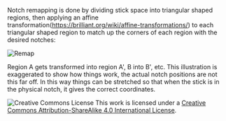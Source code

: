 Notch remapping is done by dividing stick space into triangular shaped regions, then applying an affine transformation(https://brilliant.org/wiki/affine-transformations/) to each triangular shaped region to match up the corners of each region with the desired notches:

![Remap](https://github.com/pokeimon/PhobGCC-doc/blob/main/General_Info/Notch_Remapping_Images/gate_warp.png?raw=true)

Region A gets transformed into region A', B into B', etc. This illustration is exaggerated to show how things work, the actual notch positions are not this far off. In this way things can be stretched so that when the stick is in the physical notch, it gives the correct coordinates.

![Creative Commons License](https://i.creativecommons.org/l/by-sa/4.0/88x31.png)
This work is licensed under a [Creative Commons Attribution-ShareAlike 4.0 International License](http://creativecommons.org/licenses/by-sa/4.0/).
